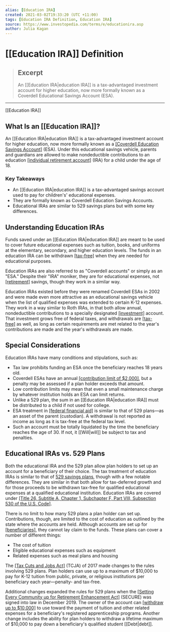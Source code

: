 ```yaml
---
alias: [Education IRA]
created: 2021-03-02T19:33:20 (UTC +11:00)
tags: [Education IRA Definition, Education IRA]
source: https://www.investopedia.com/terms/e/educationira.asp
author: Julia Kagan
---
```


# [[Education IRA]] Definition

> ## Excerpt
> An [[Education IRA|education IRA]] is a tax-advantaged investment account for higher education, now more formally known as a Coverdell Educational Savings Account (ESA).

---

[[Education IRA]]
## What Is an [[Education IRA]]?

An [[Education IRA|education IRA]] is a tax-advantaged investment account for higher education, now more formally known as a [[Coverdell Education Savings Account]](https://www.investopedia.com/terms/c/coverdellesa.asp) (ESA). Under this educational savings vehicle, parents and guardians are allowed to make nondeductible contributions to an education [[individual retirement account]](https://www.investopedia.com/terms/i/ira.asp) (IRA) for a child under the age of 18.

### Key Takeaways

-   An [[Education IRA|education IRA]] is a tax-advantaged savings account used to pay for children's' educational expenses.
-   They are formally known as Coverdell Education Savings Accounts.
-   Educational IRAs are similar to 529 savings plans but with some key differences.

## Understanding Education IRAs

Funds saved under an [[Education IRA|education IRA]] are meant to be used to cover future educational expenses such as tuition, books, and uniforms at the elementary, secondary, and higher education levels. The funds in an education IRA can be withdrawn [[tax-free]](https://www.investopedia.com/terms/t/tax-free.asp) when they are needed for educational purposes.

Education IRAs are also referred to as "Coverdell accounts" or simply as an "ESA." Despite their "IRA" moniker, they are for educational expenses, not [[retirement]](https://www.investopedia.com/terms/r/retirement.asp) savings, though they work in a similar way.

Education IRAs existed before they were renamed Coverdell ESAs in 2002 and were made even more attractive as an educational savings vehicle when the list of qualified expenses was extended to certain K-12 expenses. They work in a way similar to Roth IRAs, in that both allow annual, nondeductible contributions to a specially designated [[investment]](https://www.investopedia.com/terms/i/investment.asp) account. That investment grows free of federal taxes, and withdrawals are [[tax-free]](https://www.investopedia.com/terms/t/tax-free.asp) as well, as long as certain requirements are met related to the year's contributions are made and the year's withdrawals are made.

## Special Considerations

Education IRAs have many conditions and stipulations, such as:

-   Tax law prohibits funding an ESA once the beneficiary reaches 18 years old.
-   Coverdell ESAs have an annual [[contribution limit of $2,000]](https://www.irs.gov/taxtopics/tc310), but a penalty may be assessed if a plan holder exceeds that amount.
-   Low contribution limits may mean that even a small maintenance charge by whatever institution holds an ESA can limit returns.
-   Unlike a 529 plan, the sum in an [[Education IRA|education IRA]] must be distributed to a child if not used for college.
-   ESA treatment in [[federal financial aid]](https://www.investopedia.com/articles/personal-[[Finance|finance]]/090815/quick-guide-how-fafsa-loans-work.asp) is similar to that of 529 plans—as an asset of the parent (custodian). A withdrawal is not reported as income as long as it is tax-free at the federal tax level.
-   Such an account must be totally liquidated by the time the beneficiary reaches the age of 30. If not, it [[Will|will]] be subject to tax and penalties.

## Educational IRAs vs. 529 Plans

Both the educational IRA and the 529 plan allow plan holders to set up an account for a beneficiary of their choice. The tax treatment of education IRAs is similar to that of [529 savings plans](https://www.investopedia.com/terms/1/529-savings-plan.asp), though with a few notable differences. They are similar in that both allow for tax-deferred growth and for those proceeds to be withdrawn tax-free for qualified educational expenses at a qualified educational institution. Education IRAs are covered under [[Title 26, Subtitle A, Chapter 1, Subchapter F, Part VIII, Subsection 530 of the U.S. Code]](https://www.law.cornell.edu/uscode/text/26/530).

There is no limit to how many 529 plans a plan holder can set up. Contributions, though, are limited to the cost of education as outlined by the state where the accounts are held. Although accounts are set up for [[beneficiaries]](https://www.investopedia.com/terms/b/beneficiary.asp), they cannot lay claim to the funds. These plans can cover a number of different things:

-   The cost of tuition
-   Eligible educational expenses such as equipment
-   Related expenses such as meal plans and housing

The [[Tax Cuts and Jobs Act]](https://www.investopedia.com/taxes/trumps-tax-reform-plan-explained/) (TCJA) of 2017 made changes to the rules involving 529 plans. Plan holders can use up to a maximum of $10,000 to pay for K-12 tuition from public, private, or religious institutions per beneficiary each year—penalty- and tax-free.

Additional changes expanded the rules for 529 plans when the [[Setting Every Community up for Retirement Enhancement Act]](https://www.investopedia.com/secure-act-4688468) (SECURE) was signed into law in December 2019. The owner of the account can [[withdraw up to $10,000]](https://www.congress.gov/bill/116th-congress/house-bill/1994/text#toc-HF1F92422250F45CD8EB38F218DE553D7) to use toward the payment of tuition and other related expenses for a beneficiary's registered apprenticeship programs. Another change includes the ability for plan holders to withdraw a lifetime maximum of $10,000 to pay down a beneficiary's qualified student [[Debt|debt]].
